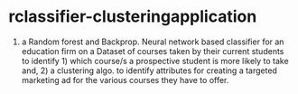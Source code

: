 # rclassifier-clusteringapplication
1) a Random forest and Backprop. Neural network based classifier for an education firm on a Dataset of courses taken by their current students to identify 1) which course/s a prospective student is more likely to take and, 2) a clustering algo. to identify attributes for creating a targeted marketing ad for the various courses they have to offer.
